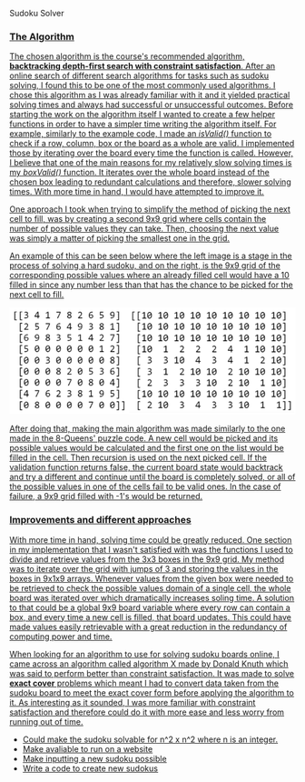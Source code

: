 Sudoku Solver

### <u>The Algorithm<u/>
The chosen algorithm is the course's recommended algorithm, __backtracking depth-first search with constraint satisfaction__. After an online search of different search algorithms for tasks such as sudoku solving, I found this to be one of the most commonly used algorithms. I chose this algorithm as I was already familiar with it and it yielded practical solving times and always had successful or unsuccessful outcomes.
Before starting the work on the algorithm itself I wanted to create a few helper functions in order to have a simpler time writing the algorithm itself. For example, similarly to the example code, I made an _isValid()_ function to check if a row, column, box or the board as a whole are valid. I implemented those by iterating over the board every time the function is called. However, I believe that one of the main reasons for my relatively slow solving times is my _boxValid()_ function. It iterates over the whole board instead of the chosen box leading to redundant calculations and therefore, slower solving times. With more time in hand, I would have attempted to improve it.  

One approach I took when trying to simplify the method of picking the next cell to fill, was by creating a second 9x9 grid where cells contain the number of possible values they can take. Then, choosing the next value was simply a matter of picking the smallest one in the grid. 

An example of this can be seen below where the left image is a stage in the process of solving a hard sudoku, and on the right, is the 9x9 grid of the corresponding possible values where an already filled cell would have a 10 filled in since any number less than that has the chance to be picked for the next cell to fill.

![board vs values array](https://github.com/ArielKatzir/sudoku_solver_constraint_satisfaction/blob/master/images/example.PNG)

After doing that, making the main algorithm was made similarly to the one made in the 8-Queens' puzzle code. A new cell would be picked and its possible values would be calculated and the first one on the list would be filled in the cell. Then recursion is used on the next picked cell. If the validation function returns false, the current board state would backtrack and try a different and continue until the board is completely solved, or all of the possible values in one of the cells fail to be valid ones. In the case of failure, a 9x9 grid filled with -1's would be returned.

### <u>Improvements and different approaches<u/>

With more time in hand, solving time could be greatly reduced. One section in my implementation that I wasn't satisfied with was the functions I used to divide and retrieve values from the 3x3 boxes in the 9x9 grid. My method was to iterate over the grid with jumps of 3 and storing the values in the boxes in 9x1x9 arrays. Whenever values from the given box were needed to be retrieved to check the possible values domain of a single cell, the whole board was iterated over which dramatically increases soling time. A solution to that could be a global 9x9 board variable where every row can contain a box, and every time a new cell is filled, that board updates. This could have made values easily retrievable with a great reduction in the redundancy of computing power and time.

When looking for an algorithm to use for solving sudoku boards online, I came across an algorithm called algorithm X made by Donald Knuth which was said to perform better than constraint satisfaction. It was made to solve __exact cover__ problems which meant I had to convert data taken from the sudoku board to meet the exact cover form before applying the algorithm to it. As interesting as it sounded, I was more familiar with constraint satisfaction and therefore could do it with more ease and less worry from running out of time.

* Could make the sudoku solvable for n^2 x n^2 where n is an integer.
* Make avaliable to run on a website
* Make inputting a new sudoku possible
* Write a code to create new sudokus 

